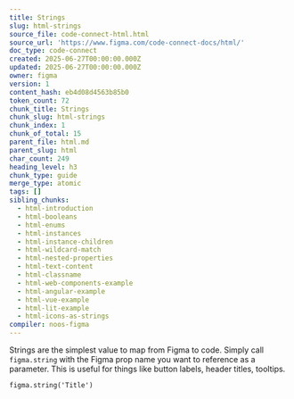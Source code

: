 ```yaml
---
title: Strings
slug: html-strings
source_file: code-connect-html.html
source_url: 'https://www.figma.com/code-connect-docs/html/'
doc_type: code-connect
created: 2025-06-27T00:00:00.000Z
updated: 2025-06-27T00:00:00.000Z
owner: figma
version: 1
content_hash: eb4d08d4563b85b0
token_count: 72
chunk_title: Strings
chunk_slug: html-strings
chunk_index: 1
chunk_of_total: 15
parent_file: html.md
parent_slug: html
char_count: 249
heading_level: h3
chunk_type: guide
merge_type: atomic
tags: []
sibling_chunks:
  - html-introduction
  - html-booleans
  - html-enums
  - html-instances
  - html-instance-children
  - html-wildcard-match
  - html-nested-properties
  - html-text-content
  - html-classname
  - html-web-components-example
  - html-angular-example
  - html-vue-example
  - html-lit-example
  - html-icons-as-strings
compiler: noos-figma
---
```


Strings are the simplest value to map from Figma to code. Simply call `figma.string` with the Figma prop name you want to reference as a parameter. This is useful for things like button labels, header titles, tooltips.

```
figma.string('Title')
```
